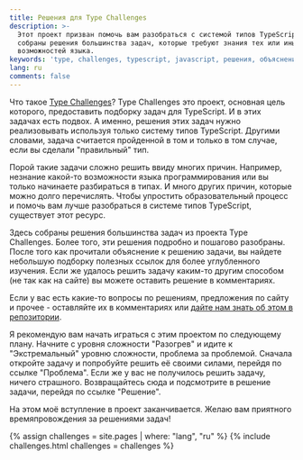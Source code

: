 ```yaml
---
title: Решения для Type Challenges
description: >-
  Этот проект призван помочь вам разобраться с системой типов TypeScript. Здесь
  собраны решения большинства задач, которые требуют знания тех или иных
  возможностей языка.
keywords: 'type, challenges, typescript, javascript, решения, объяснения'
lang: ru
comments: false
---
```


Что такое [Type Challenges](https://github.com/type-challenges/type-challenges)?
Type Challenges это проект, основная цель которого, предоставить подборку задач для TypeScript.
И в этих задачах есть подвох.
А именно, решения этих задач нужно реализовывать используя только систему типов TypeScript.
Другими словами, задача считается пройденной в том и только в том случае, если вы сделали "правильный" тип.

Порой такие задачи сложно решить ввиду многих причин.
Например, незнание какой-то возможности языка программирования или вы только начинаете разбираться в типах.
И много других причин, которые можно долго перечислять.
Чтобы упростить образовательный процесс и помочь вам лучше разобраться в системе типов TypeScript, существует этот ресурс.

Здесь собраны решения большинства задач из проекта Type Challenges.
Более того, эти решения подробно и пошагово разобраны.
После того как прочитали объяснение к решению задачи, вы найдете небольшую подборку полезных ссылок для более углубленного изучения.
Если же удалось решить задачу каким-то другим способом (не так как на сайте) вы можете оставить решение в комментариях.

Если у вас есть какие-то вопросы по решениям, предложения по сайту и прочее - оставляйте их в комментариях или [дайте нам знать об этом в репозитории](https://github.com/ghaiklor/type-challenges-solutions/issues).

Я рекомендую вам начать играться с этим проектом по следующему плану.
Начните с уровня сложности "Разогрев" и идите к "Экстремальный" уровню сложности, проблема за проблемой.
Сначала откройте задачу и попробуйте решить её своими силами, перейдя по ссылке "Проблема".
Если же у вас не получилось решить задачу, ничего страшного.
Возвращайтесь сюда и подсмотрите в решение задачи, перейдя по ссылке "Решение".

На этом моё вступление в проект заканчивается.
Желаю вам приятного времяпровождения за решениями задач!

{% assign challenges = site.pages | where: "lang", "ru" %}
{% include challenges.html challenges = challenges %}
